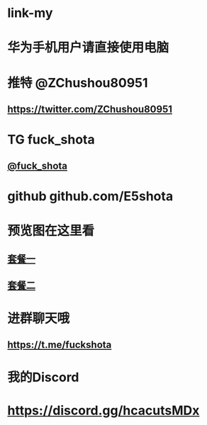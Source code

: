 # link-my
# 华为手机用户请直接使用电脑
# 推特 @ZChushou80951
## https://twitter.com/ZChushou80951
# TG   fuck_shota
## [@fuck_shota](https://t.me/fuck_shota)
# github  github.com/E5shota
# 预览图在这里看
## [套餐一](https://t.me/yulantu0001)
## [套餐二](https://t.me/yulantu0)
# 进群聊天哦
## https://t.me/fuckshota
# 我的Discord
# https://discord.gg/hcacutsMDx
